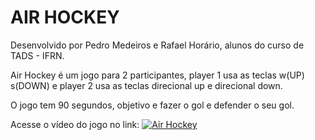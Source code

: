 # AIR HOCKEY

Desenvolvido por Pedro Medeiros e Rafael Horário, alunos do curso de TADS - IFRN.

Air Hockey é um jogo para 2 participantes, player 1 usa as teclas w(UP) s(DOWN) e player 2 usa as teclas direcional up e direcional down.

O jogo tem 90 segundos, objetivo e fazer o gol e defender o seu gol.

Acesse o vídeo do jogo no link: 
[![Air Hockey](http://img.youtube.com/vi/Iijtv3c7h-I/0.jpg)](https://www.youtube.com/watch?v=Iijtv3c7h-I)
